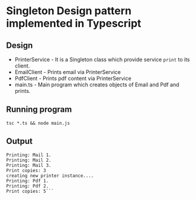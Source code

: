 # Singleton Design pattern implemented in Typescript

## Design

* PrinterService - It is a Singleton class which provide service `print` to its client.
* EmailClient - Prints email via PrinterService
* PdfClient - Prints pdf content via PrinterService
* main.ts - Main program which creates objects of Email and Pdf and prints.

## Running program

`tsc *.ts && node main.js`

## Output

```creating new printer instance....
Printing: Mail 1.
Printing: Mail 2.
Printing: Mail 3.
Print copies: 3
creating new printer instance....
Printing: Pdf 1.
Printing: Pdf 2.
Print copies: 5```